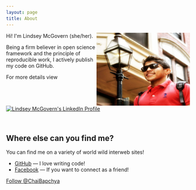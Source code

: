 ```yaml
---
layout: page
title: About
---
```


<img class="about-me-image" src="/images/about.jpg" width="256" height="200" align="right">

Hi! I'm Lindsey McGovern (she/her).

Being a firm believer in open science framework and the principle of reproducible work, I actively publish my code on GitHub.

For more details view <a href="https://www.linkedin.com/in/lindseymcgovern/"><img src="https://static.licdn.com/scds/common/u/img/webpromo/btn_myprofile_160x33.png" style="border: none;" width="160" height="33" border="0" alt="Lindsey McGovern's LinkedIn Profile"></a>

<br/>

## Where else can you find me?

You can find me on a variety of world wild interweb sites!

- [GitHub](https://github.com/ChaiBapchya) — I love writing code!
- [Facebook](https://www.facebook.com/lindsey.mcgovern.18/) — If you want to connect as a friend!


<a href="https://twitter.com/ChaiBapchya" class="twitter-follow-button" data-show-count="false" data-size="large">Follow @ChaiBapchya</a>
<script>!function(d,s,id){var js,fjs=d.getElementsByTagName(s)[0],p=/^http:/.test(d.location)?'http':'https';if(!d.getElementById(id)){js=d.createElement(s);js.id=id;js.src=p+'://platform.twitter.com/widgets.js';fjs.parentNode.insertBefore(js,fjs);}}(document, 'script', 'twitter-wjs');</script>
